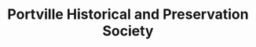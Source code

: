 ---
layout: repo
title: "Portville Historical and Preservation Society"
id: 22424
permalink: repos/22424/
---